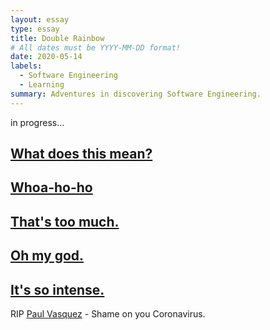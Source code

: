 ```yaml
---
layout: essay
type: essay
title: Double Rainbow
# All dates must be YYYY-MM-DD format!
date: 2020-05-14
labels:
  - Software Engineering
  - Learning
summary: Adventures in discovering Software Engineering.
---
```


in progress...

## [What does this mean?](https://www.youtube.com/embed/OQSNhk5ICTI?start=75&end=79)

## [Whoa-ho-ho](https://www.youtube.com/embed/OQSNhk5ICTI?start=31&end=40)

## [That's too much.](https://www.youtube.com/embed/OQSNhk5ICTI?start=176&end=184)

## [Oh my god.](https://www.youtube.com/embed/OQSNhk5ICTI?start=159&end=162)

## [It's so intense.](https://www.youtube.com/embed/OQSNhk5ICTI?start=192&end=194)


RIP [Paul Vasquez](https://www.nytimes.com/2020/05/12/style/double-rainbow-paul-vasquez-dead.html) - Shame on you Coronavirus.